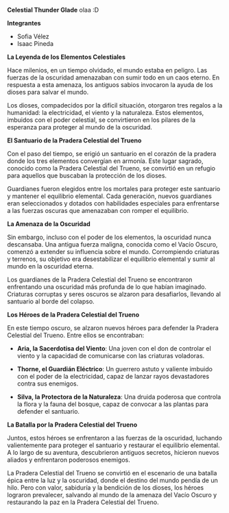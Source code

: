 **Celestial Thunder Glade** olaa :D

**Integrantes**
-    Sofia Vélez 
-    Isaac Pineda

**La Leyenda de los Elementos Celestiales**

Hace milenios, en un tiempo olvidado, el mundo estaba en peligro. Las fuerzas de la oscuridad amenazaban con sumir todo en un caos eterno. En respuesta a esta amenaza, los antiguos sabios invocaron la ayuda de los dioses para salvar el mundo.

Los dioses, compadecidos por la difícil situación, otorgaron tres regalos a la humanidad: la electricidad, el viento y la naturaleza. Estos elementos, imbuidos con el poder celestial, se convirtieron en los pilares de la esperanza para proteger al mundo de la oscuridad.

**El Santuario de la Pradera Celestial del Trueno**

Con el paso del tiempo, se erigió un santuario en el corazón de la pradera donde los tres elementos convergían en armonía. Este lugar sagrado, conocido como la Pradera Celestial del Trueno, se convirtió en un refugio para aquellos que buscaban la protección de los dioses.

Guardianes fueron elegidos entre los mortales para proteger este santuario y mantener el equilibrio elemental. Cada generación, nuevos guardianes eran seleccionados y dotados con habilidades especiales para enfrentarse a las fuerzas oscuras que amenazaban con romper el equilibrio.

**La Amenaza de la Oscuridad**

Sin embargo, incluso con el poder de los elementos, la oscuridad nunca descansaba. Una antigua fuerza maligna, conocida como el Vacío Oscuro, comenzó a extender su influencia sobre el mundo. Corrompiendo criaturas y terrenos, su objetivo era desestabilizar el equilibrio elemental y sumir al mundo en la oscuridad eterna.

Los guardianes de la Pradera Celestial del Trueno se encontraron enfrentando una oscuridad más profunda de lo que habían imaginado. Criaturas corruptas y seres oscuros se alzaron para desafiarlos, llevando al santuario al borde del colapso.

**Los Héroes de la Pradera Celestial del Trueno**

En este tiempo oscuro, se alzaron nuevos héroes para defender la Pradera Celestial del Trueno. Entre ellos se encontraban:

-   **Aria, la Sacerdotisa del Viento**: Una joven con el don de controlar el viento y la capacidad de comunicarse con las criaturas voladoras.
    
-   **Thorne, el Guardián Eléctrico**: Un guerrero astuto y valiente imbuido con el poder de la electricidad, capaz de lanzar rayos devastadores contra sus enemigos.
    
-   **Silva, la Protectora de la Naturaleza**: Una druida poderosa que controla la flora y la fauna del bosque, capaz de convocar a las plantas para defender el santuario.
    

**La Batalla por la Pradera Celestial del Trueno**

Juntos, estos héroes se enfrentaron a las fuerzas de la oscuridad, luchando valientemente para proteger el santuario y restaurar el equilibrio elemental. A lo largo de su aventura, descubrieron antiguos secretos, hicieron nuevos aliados y enfrentaron poderosos enemigos.

La Pradera Celestial del Trueno se convirtió en el escenario de una batalla épica entre la luz y la oscuridad, donde el destino del mundo pendía de un hilo. Pero con valor, sabiduría y la bendición de los dioses, los héroes lograron prevalecer, salvando al mundo de la amenaza del Vacío Oscuro y restaurando la paz en la Pradera Celestial del Trueno.
